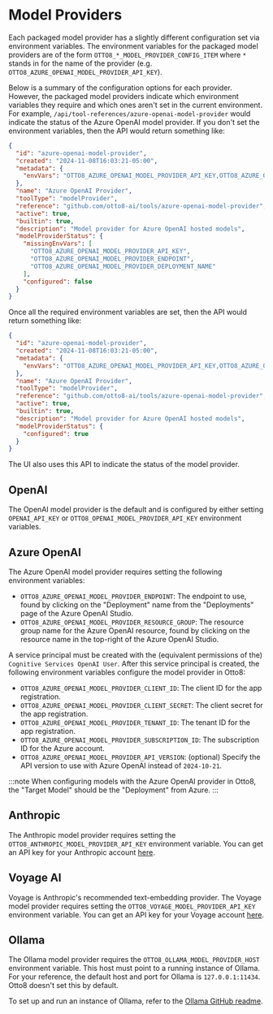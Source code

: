 # Model Providers

Each packaged model provider has a slightly different configuration set via environment variables. The environment variables for the packaged model providers are of the form `OTTO8_*_MODEL_PROVIDER_CONFIG_ITEM` where `*` stands in for the name of the provider (e.g. `OTTO8_AZURE_OPENAI_MODEL_PROVIDER_API_KEY`).

Below is a summary of the configuration options for each provider. However, the packaged model providers indicate which environment variables they require and which ones aren't set in the current environment. For example, `/api/tool-references/azure-openai-model-provider` would indicate the status of the Azure OpenAI model provider. If you don't set the environment variables, then the API would return something like:

```json
{
  "id": "azure-openai-model-provider",
  "created": "2024-11-08T16:03:21-05:00",
  "metadata": {
    "envVars": "OTTO8_AZURE_OPENAI_MODEL_PROVIDER_API_KEY,OTTO8_AZURE_OPENAI_MODEL_PROVIDER_ENDPOINT,OTTO8_AZURE_OPENAI_MODEL_PROVIDER_DEPLOYMENT_NAME"
  },
  "name": "Azure OpenAI Provider",
  "toolType": "modelProvider",
  "reference": "github.com/otto8-ai/tools/azure-openai-model-provider",
  "active": true,
  "builtin": true,
  "description": "Model provider for Azure OpenAI hosted models",
  "modelProviderStatus": {
    "missingEnvVars": [
      "OTTO8_AZURE_OPENAI_MODEL_PROVIDER_API_KEY",
      "OTTO8_AZURE_OPENAI_MODEL_PROVIDER_ENDPOINT",
      "OTTO8_AZURE_OPENAI_MODEL_PROVIDER_DEPLOYMENT_NAME"
    ],  
    "configured": false
  }
}

```

Once all the required environment variables are set, then the API would return something like:

```json
{
  "id": "azure-openai-model-provider",
  "created": "2024-11-08T16:03:21-05:00",
  "metadata": {
    "envVars": "OTTO8_AZURE_OPENAI_MODEL_PROVIDER_API_KEY,OTTO8_AZURE_OPENAI_MODEL_PROVIDER_ENDPOINT,OTTO8_AZURE_OPENAI_MODEL_PROVIDER_DEPLOYMENT_NAME"
  },
  "name": "Azure OpenAI Provider",
  "toolType": "modelProvider",
  "reference": "github.com/otto8-ai/tools/azure-openai-model-provider",
  "active": true,
  "builtin": true,
  "description": "Model provider for Azure OpenAI hosted models",
  "modelProviderStatus": {
    "configured": true
  }
}
```

The UI also uses this API to indicate the status of the model provider.

## OpenAI

The OpenAI model provider is the default and is configured by either setting `OPENAI_API_KEY` or `OTTO8_OPENAI_MODEL_PROVIDER_API_KEY` environment variables.

## Azure OpenAI

The Azure OpenAI model provider requires setting the following environment variables:
- `OTTO8_AZURE_OPENAI_MODEL_PROVIDER_ENDPOINT`:  The endpoint to use, found by clicking on the "Deployment" name from the "Deployments" page of the Azure OpenAI Studio.
- `OTTO8_AZURE_OPENAI_MODEL_PROVIDER_RESOURCE_GROUP`: The resource group name for the Azure OpenAI resource, found by clicking on the resource name in the top-right of the Azure OpenAI Studio.

A service principal must be created with the (equivalent permissions of the) `Cognitive Services OpenAI User`.  After this service principal is created, the following environment variables configure the model provider in Otto8:
- `OTTO8_AZURE_OPENAI_MODEL_PROVIDER_CLIENT_ID`: The client ID for the app registration.
- `OTTO8_AZURE_OPENAI_MODEL_PROVIDER_CLIENT_SECRET`: The client secret for the app registration.
- `OTTO8_AZURE_OPENAI_MODEL_PROVIDER_TENANT_ID`: The tenant ID for the app registration.
- `OTTO8_AZURE_OPENAI_MODEL_PROVIDER_SUBSCRIPTION_ID`: The subscription ID for the Azure account.
- `OTTO8_AZURE_OPENAI_MODEL_PROVIDER_API_VERSION`: (optional) Specify the API version to use with Azure OpenAI instead of `2024-10-21`.

:::note
When configuring models with the Azure OpenAI provider in Otto8, the "Target Model" should be the "Deployment" from Azure.
:::

## Anthropic

The Anthropic model provider requires setting the `OTTO8_ANTHROPIC_MODEL_PROVIDER_API_KEY` environment variable. You can get an API key for your Anthropic account [here](https://console.anthropic.com/settings/keys).

## Voyage AI

Voyage is Anthropic's recommended text-embedding provider. The Voyage model provider requires setting the `OTTO8_VOYAGE_MODEL_PROVIDER_API_KEY` environment variable. You can get an API key for your Voyage account [here](https://dash.voyageai.com/api-keys).

## Ollama

The Ollama model provider requires the `OTTO8_OLLAMA_MODEL_PROVIDER_HOST` environment variable. This host must point to a running instance of Ollama. For your reference, the default host and port for Ollama is `127.0.0.1:11434`. Otto8 doesn't set this by default.

To set up and run an instance of Ollama, refer to the [Ollama GitHub readme](https://github.com/ollama/ollama/blob/main/README.md).
